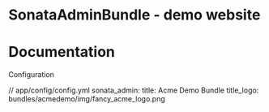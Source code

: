 SonataAdminBundle - demo website
==========

Documentation
==========

Configuration

// app/config/config.yml
sonata_admin:
    title:      Acme Demo Bundle
    title_logo: bundles/acmedemo/img/fancy_acme_logo.png


